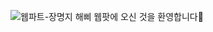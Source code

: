 ![웹파트-장명지](https://user-images.githubusercontent.com/79238676/227775976-6d5d0594-d342-465b-94d8-35239bae3b6e.png)
해삐 웹팟에 오신 것을 환영합니다🌼
